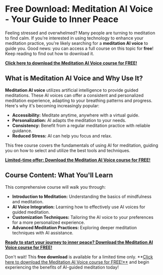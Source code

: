 # Free Download: Meditation AI Voice - Your Guide to Inner Peace

Feeling stressed and overwhelmed? Many people are turning to meditation to find calm. If you're interested in using technology to enhance your meditation practice, you're likely searching for a **meditation AI voice** to guide you. Good news: you can access a full course on this topic for **free**! Keep reading to find out how to download it.

[**Click here to download the Meditation AI Voice course for FREE!**](https://udemywork.com/meditation-ai-voice)

## What is Meditation AI Voice and Why Use It?

**Meditation AI voice** utilizes artificial intelligence to provide guided meditations. These AI voices can offer a consistent and personalized meditation experience, adapting to your breathing patterns and progress. Here's why it's becoming increasingly popular:

*   **Accessibility:** Meditate anytime, anywhere with a virtual guide.
*   **Personalization:** AI adapts the meditation to your needs.
*   **Consistency:** Benefit from a regular meditation practice with reliable guidance.
*   **Reduced Stress:** AI can help you focus and relax.

This free course covers the fundamentals of using AI for meditation, guiding you on how to select and utilize the best tools and techniques.

[**Limited-time offer: Download the Meditation AI Voice course for FREE!**](https://udemywork.com/meditation-ai-voice)

## Course Content: What You'll Learn

This comprehensive course will walk you through:

*   **Introduction to Meditation:** Understanding the basics of mindfulness and meditation.
*   **AI Voice Integration:** Learning how to effectively use AI voices for guided meditation.
*   **Customization Techniques:** Tailoring the AI voice to your preferences for a more personalized experience.
*   **Advanced Meditation Practices:** Exploring deeper meditation techniques with AI assistance.

[**Ready to start your journey to inner peace? Download the Meditation AI Voice course for FREE!**](https://udemywork.com/meditation-ai-voice)

Don't wait! This **free download** is available for a limited time only. **[Click here to download the Meditation AI Voice course for FREE!**](https://udemywork.com/meditation-ai-voice) and begin experiencing the benefits of AI-guided meditation today!
